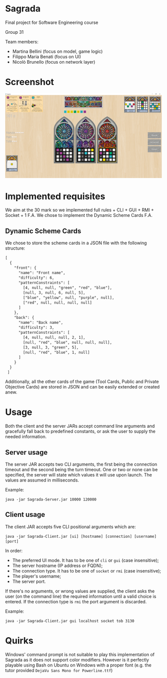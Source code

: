 # Sagrada
Final project for Software Engineering course

Group 31

Team members:

- Martina Bellini (focus on model, game logic)
- Filippo Maria Benati (focus on UI)
- Nicolò Brunello (focus on network layer)

# Screenshot
![Screenshot of the GUI client](/Deliverables/screenshot.PNG)

# Implemented requisites
We aim at the 30 mark so we implemented full rules + CLI + GUI + RMI + Socket + 1 F.A.
We chose to implement the Dynamic Scheme Cards F.A.
## Dynamic Scheme Cards
We chose to store the scheme cards in a JSON file with the following structure:

    [
      {
        "front": {
          "name": "Front name",
          "difficulty": 6,
          "patternConstraints": [
            [4, null, null, "green", "red", "blue"],
            [null, 3, null, 6, null, 5],
            ["blue", "yellow", null, "purple", null],
            ["red", null, null, null, null]
          ]
        },
        "back": {
          "name": "Back name",
          "difficulty": 3,
          "patternConstraints": [
            [4, null, null, null, 2, 1],
            [null, "red", "blue", null, null, null],
            [3, null, 3, "green", 5],
            [null, "red", "blue", 1, null]
          ]
        }
      }
     ]

Additionally, all the other cards of the game (Tool Cards, Public and Private Objective Cards) are stored in JSON and
can be easily extended or created anew.

# Usage
Both the client and the server JARs accept command line arguments and gracefully fall back to predefined constants, or
ask the user to supply the needed information.
## Server usage
The server JAR accepts two CLI arguments, the first being the connection timeout and the second being the turn timeout.
One or two or none can be specified, the server will state which values it will use upon launch. The values are assumed
in milliseconds.

Example:

    java -jar Sagrada-Server.jar 10000 120000

## Client usage
The client JAR accepts five CLI positional arguments which are:

    java -jar Sagrada-Client.jar [ui] [hostname] [connection] [username] [port]

In order:

- The preferred UI mode. It has to be one of `cli` or `gui` (case insensitive);
- The server hostname (IP address or FQDN);
- The connection type. It has to be one of `socket` or `rmi` (case insensitive);
- The player's username;
- The server port.

If there's no arguments, or wrong values are supplied, the client asks the user (on the command line) the required
information until a valid choice is entered. If the connection type is `rmi` the port argument is discarded.

Example:

    java -jar Sagrada-Client.jar gui localhost socket tob 3130

# Quirks
Windows' command prompt is not suitable to play this implementation of Sagrada as it does not support color modifiers.
However is it perfectly playable using Bash on Ubuntu on Windows with a proper font (e.g. the tutor provided `DejaVu
Sans Mono for Powerline.ttf`)
